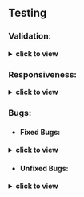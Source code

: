 ## Testing

### Validation:
<details>
  <summary>
  <b>click to view</b>
  </summary>

- [W3C](https://www.w3.org/)'s [Markup Validation Service](https://validator.w3.org/) was used to test the validity of all HTML used in this project. The code was [validated by direct input](https://validator.w3.org/#validate_by_input), and all suggested corrections were then made. As a result, all of the site's HTML source code now passes W3C validation with just a single warning message being returned, as is reflected in the following screenshot:
  - [index.html validation](#)

- Likewise, the website's custom CSS stylesheet was checked for errors using [W3C](https://www.w3.org/)'s [CSS Validation Service](https://jigsaw.w3.org/css-validator/). Once again, [validation by direct input](https://jigsaw.w3.org/css-validator/#validate_by_input) was the preferred method selected, and all necessary changes were subsequently carried out. Consequently, the stylesheet now returns a "Congratulations! No error found." message upon being passed through this validator, as the following screenshot indicates:
  - [static/css/style.css validation](#)

- In a similar manner, all of the site's custom JavaScript files were validated against [JSHint](https://jshint.com/)'s error-detection tool, which is available both as an online linter and a Gitpod/VS Code extension for real-time JS problem-solving. After heeding various warning and error messages, at the time of deployment each of these .js documents passed JSHint validation with no problems detected.

|   |   |   | 
| :------------: |:---------------: |:-----:|
![](docs/images/validation/html-validation-icon.png)         |  ![](docs/images/validation/css-validation-icon.png)               | ![](docs/images/validation/js-validation-icon.png)
</details>

### Responsiveness:
<details>
  <summary>
  <b>click to view</b>
  </summary>

  - All testing was performed manually, and on a near-constant basis as the project evolved. [Google Chrome DevTools](https://developers.google.com/web/tools/chrome-devtools/?utm_source=dcc&utm_medium=redirect&utm_campaign=2018Q2) served as an indispensable resource throughout this testing process, allowing incremental adjustments to be made to the site's infrastructure and layout.

| Devices |  |  |  | 
| :------------ |:---------------: |:---------------:|:---------------:|
|    **MacBook Pro**      |     ![](docs/images/responsiveness/devices/macbook/macbook-pro-1.png)            |   ![](docs/images/responsiveness/devices/macbook/macbook-pro-2.png)   |     ![](docs/images/responsiveness/devices/macbook/macbook-pro-3.png)           
|    **Acer ΛSPIRE**      |     ![](docs/images/responsiveness/devices/acer/acer-1.png)            |   ![](docs/images/responsiveness/devices/acer/acer-2.png)   |     ![](docs/images/responsiveness/devices/acer/acer-3.png)     

| Browsers |  |  |  |
| :------------ |:---------------: |:---------------:|:---------------:|
|    ![](docs/images/responsiveness/browsers/logos/logo-chrome.png "Google Chrome browser")      |     ![](docs/images/responsiveness/devices/macbook/macbook-pro-1.png)            |   ![](docs/images/responsiveness/devices/macbook/macbook-pro-2.png)   |     ![](docs/images/responsiveness/devices/macbook/macbook-pro-3.png)
|    ![](docs/images/responsiveness/browsers/logos/logo-edge.png "Microsoft Edge browser")     |     ![](docs/images/responsiveness/browsers/edge/edge-1.png)            |   ![](docs/images/responsiveness/browsers/edge/edge-2.png)   |     ![](docs/images/responsiveness/browsers/edge/edge-3.png)
|    ![](docs/images/responsiveness/browsers/logos/logo-firefox.png "Firefox browser")      |     ![](docs/images/responsiveness/browsers/firefox/firefox-1.png)            |   ![](docs/images/responsiveness/browsers/firefox/firefox-2.png)   |     ![](docs/images/responsiveness/browsers/firefox/firefox-3.png)      
|    ![](docs/images/responsiveness/browsers/logos/logo-opera.png "Opera browser")      |     ![](docs/images/responsiveness/browsers/opera/opera-1.png)            |   ![](docs/images/responsiveness/browsers/opera/opera-2.png)   |     ![](docs/images/responsiveness/browsers/opera/opera-3.png)
|    ![](docs/images/responsiveness/browsers/logos/logo-safari.png "Safari browser")      |     ![](docs/images/responsiveness/browsers/safari/safari-1.png)            |   ![](docs/images/responsiveness/browsers/safari/safari-1.png)   |     ![](docs/images/responsiveness/browsers/safari/safari-1.png)

  - A broad selection of desktop devices were used to test real-life responsiveness. These ranged in size from a [13" MacBook Pro](https://en.wikipedia.org/wiki/MacBook_Pro#3rd_generation_(Retina)) right up to a [JVC 32" LED Android Smart TV](https://www.currys.ie/ieen/tv-and-home-entertainment/televisions/televisions/jvc-lt-32ca690-android-tv-32-smart-hd-ready-led-tv-with-google-assistant-10199524-pdt.html) (using this device's native [Odin browser/ADK](https://play.google.com/store/apps/details?id=com.hisense.odinbrowser&hl=en&gl=US)). Other devices used in testing included an [Acer ΛSPIRE F15 Windows laptop](https://en.wikipedia.org/wiki/Acer_Aspire_laptops#Aspire_F_series).

  - In addition to Chrome, Firefox and the emerging Odin smart TV browser, the site was also viewed numerous times in the Safari, Opera and Microsoft Edge browsers prior to completion.
</details>

### Bugs:

- #### Fixed Bugs:
<details>
  <summary>
  <b>click to view</b>
  </summary>
</details>

- #### Unfixed Bugs:
<details>
  <summary>
  <b>click to view</b>
  </summary>
</details>